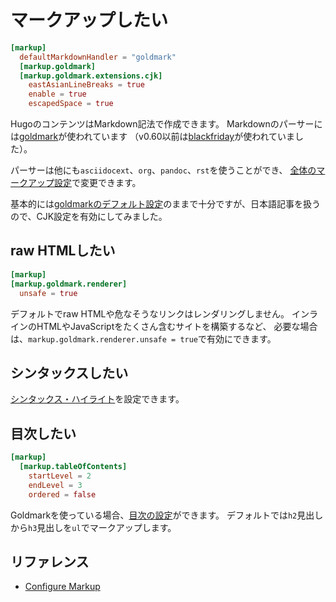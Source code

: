 # マークアップしたい

```toml
[markup]
  defaultMarkdownHandler = "goldmark"
  [markup.goldmark]
  [markup.goldmark.extensions.cjk]
    eastAsianLineBreaks = true
    enable = true
    escapedSpace = true
```

HugoのコンテンツはMarkdown記法で作成できます。
Markdownのパーサーには[goldmark](https://github.com/yuin/goldmark/)が使われています
（v0.60以前は[blackfriday](https://github.com/russross/blackfriday)が使われていました）。

パーサーは他にも``asciidocext``、``org``、``pandoc``、``rst``を使うことができ、
[全体のマークアップ設定](https://gohugo.io/getting-started/configuration-markup/)で変更できます。

基本的には[goldmarkのデフォルト設定](https://gohugo.io/getting-started/configuration-markup/#goldmark)のままで十分ですが、日本語記事を扱うので、CJK設定を有効にしてみました。

## raw HTMLしたい

```toml
[markup]
[markup.goldmark.renderer]
  unsafe = true
```

デフォルトでraw HTMLや危なそうなリンクはレンダリングしません。
インラインのHTMLやJavaScriptをたくさん含むサイトを構築するなど、
必要な場合は、``markup.goldmark.renderer.unsafe = true``で有効にできます。

## シンタックスしたい

[シンタックス・ハイライト](https://gohugo.io/getting-started/configuration-markup/#highlight)を設定できます。

## 目次したい

```toml
[markup]
  [markup.tableOfContents]
    startLevel = 2
    endLevel = 3
    ordered = false
```

Goldmarkを使っている場合、[目次の設定](https://gohugo.io/getting-started/configuration-markup/#table-of-contents)ができます。
デフォルトでは``h2``見出しから``h3``見出しを``ul``でマークアップします。

## リファレンス

- [Configure Markup](https://gohugo.io/getting-started/configuration-markup/)
